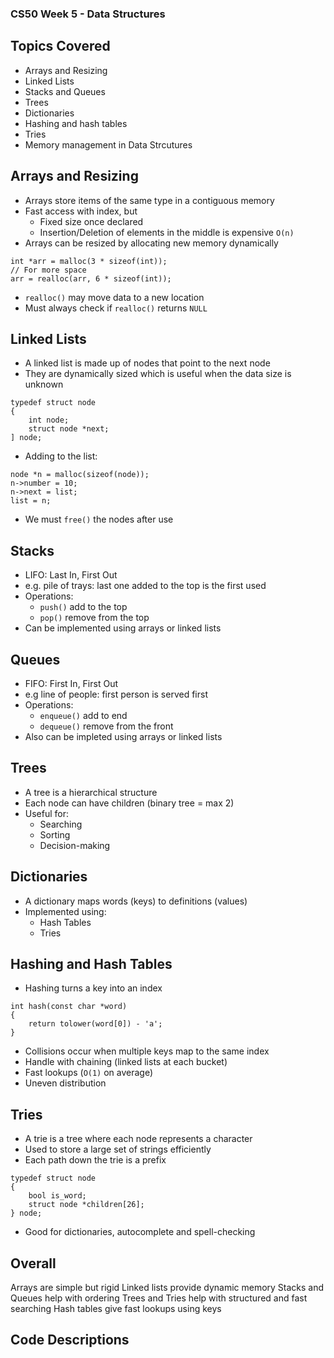 ### CS50 Week 5 - Data Structures 

## Topics Covered
- Arrays and Resizing
- Linked Lists
- Stacks and Queues
- Trees
- Dictionaries
- Hashing and hash tables
- Tries
- Memory management in Data Strcutures

## Arrays and Resizing 
- Arrays store items of the same type in a contiguous memory
- Fast access with index, but
    - Fixed size once declared
    - Insertion/Deletion of elements in the middle is expensive ```O(n)```
- Arrays can be resized by allocating new memory dynamically
```
int *arr = malloc(3 * sizeof(int));
// For more space
arr = realloc(arr, 6 * sizeof(int));
```
- ```realloc()``` may move data to a new location
- Must always check if ```realloc()``` returns ```NULL```

## Linked Lists 
- A linked list is made up of nodes that point to the next node
- They are dynamically sized which is useful when the data size is unknown
```
typedef struct node
{
    int node;
    struct node *next;
] node;
```
- Adding to the list:
```
node *n = malloc(sizeof(node));
n->number = 10;
n->next = list;
list = n;
```
- We must ```free()``` the nodes after use

## Stacks 
- LIFO: Last In, First Out
- e.g. pile of trays: last one added to the top is the first used
- Operations:
    - ```push()``` add to the top
    - ```pop()``` remove from the top
- Can be implemented using arrays or linked lists

## Queues 
- FIFO: First In, First Out
- e.g line of people: first person is served first
- Operations:
    - ```enqueue()``` add to end
    - ```dequeue()``` remove from the front
- Also can be impleted using arrays or linked lists

## Trees
- A tree is a hierarchical structure
- Each node can have children (binary tree = max 2)
- Useful for:
    - Searching
    - Sorting
    - Decision-making
 
## Dictionaries 
- A dictionary maps words (keys) to definitions (values)
- Implemented using:
    - Hash Tables
    - Tries

## Hashing and Hash Tables 
- Hashing turns a key into an index
```
int hash(const char *word)
{
    return tolower(word[0]) - 'a';
}
```
- Collisions occur when multiple keys map to the same index
- Handle with chaining (linked lists at each bucket)
- Fast lookups (```O(1)``` on average)
- Uneven distribution

## Tries 
- A trie is a tree where each node represents a character
- Used to store a large set of strings efficiently
- Each path down the trie is a prefix
```
typedef struct node
{
    bool is_word;
    struct node *children[26];
} node;
```
- Good for dictionaries, autocomplete and spell-checking

## Overall
Arrays are simple but rigid
Linked lists provide dynamic memory 
Stacks and Queues help with ordering 
Trees and Tries help with structured and fast searching 
Hash tables give fast lookups using keys 

## Code Descriptions 
